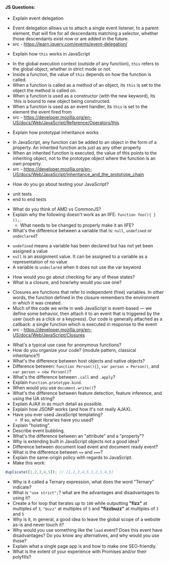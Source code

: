 #### JS Questions:

* Explain event delegation
 - Event delegation allows us to attach a single event listener, to a parent element, that will fire for all descendants matching a selector, whether those descendants exist now or are added in the future.
 - src - https://learn.jquery.com/events/event-delegation/
* Explain how `this` works in JavaScript
 - In the global execution context (outside of any function), `this` refers to the global object, whether in strict mode or not.
 - Inside a function, the value of `this` depends on how the function is called.
 - When a function is called as a method of an object, its `this` is set to the object the method is called on.
 - When a function is used as a constructor (with the new keyword), its `this is bound to new object being constructed.
 - When a function is used as an event handler, its `this` is set to the element the event fired from
 - src - https://developer.mozilla.org/en-US/docs/Web/JavaScript/Reference/Operators/this
* Explain how prototypal inheritance works
 - In JavaScript, any function can be added to an object in the form of a property. An inherited function acts just as any other property
 - When an inherited function is executed, the value of this points to the inheriting object, not to the prototype object where the function is an own property.
 - src - https://developer.mozilla.org/en-US/docs/Web/JavaScript/Inheritance_and_the_prototype_chain
* How do you go about testing your JavaScript?
 - unit tests
 - end to end tests
* What do you think of AMD vs CommonJS?
* Explain why the following doesn't work as an IIFE: `function foo(){ }();`.
  * What needs to be changed to properly make it an IIFE?
* What's the difference between a variable that is: `null`, `undefined` or `undeclared`?
 - `undefined` means a variable has been declared but has not yet been assigned a value
 - `null` is an assignment value. It can be assigned to a variable as a representation of no value
 - A variable is `undeclared` when it does not use the var keyword
  * How would you go about checking for any of these states?
* What is a closure, and how/why would you use one?
 - Closures are functions that refer to independent (free) variables. In other words, the function defined in the closure remembers the environment in which it was created.
 - Much of the code we write in web JavaScript is event-based — we define some behavior, then attach it to an event that is triggered by the user (such as a click or a keypress). Our code is generally attached as a callback: a single function which is executed in response to the event
 - src - https://developer.mozilla.org/en-US/docs/Web/JavaScript/Closures
* What's a typical use case for anonymous functions?
* How do you organize your code? (module pattern, classical inheritance?)
* What's the difference between host objects and native objects?
* Difference between: `function Person(){}`, `var person = Person()`, and `var person = new Person()`?
* What's the difference between `.call` and `.apply`?
* Explain `Function.prototype.bind`.
* When would you use `document.write()`?
* What's the difference between feature detection, feature inference, and using the UA string?
* Explain AJAX in as much detail as possible.
* Explain how JSONP works (and how it's not really AJAX).
* Have you ever used JavaScript templating?
  * If so, what libraries have you used?
* Explain "hoisting".
* Describe event bubbling.
* What's the difference between an "attribute" and a "property"?
* Why is extending built in JavaScript objects not a good idea?
* Difference between document load event and document ready event?
* What is the difference between `==` and `===`?
* Explain the same-origin policy with regards to JavaScript.
* Make this work:
```javascript
duplicate([1,2,3,4,5]); // [1,2,3,4,5,1,2,3,4,5]
```
* Why is it called a Ternary expression, what does the word "Ternary" indicate?
* What is `"use strict";`? what are the advantages and disadvantages to using it?
* Create a for loop that iterates up to `100` while outputting **"fizz"** at multiples of `3`, `"buzz"` at multiples of `5` and **"fizzbuzz"** at multiples of `3` and `5`
* Why is it, in general, a good idea to leave the global scope of a website as-is and never touch it?
* Why would you use something like the `load` event? Does this event have disadvantages? Do you know any alternatives, and why would you use those?
* Explain what a single page app is and how to make one SEO-friendly.
* What is the extent of your experience with Promises and/or their polyfills?
